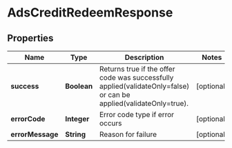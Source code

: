 

# AdsCreditRedeemResponse


## Properties

| Name | Type | Description | Notes |
|------------ | ------------- | ------------- | -------------|
|**success** | **Boolean** | Returns true if the offer code was successfully applied(validateOnly&#x3D;false) or can be applied(validateOnly&#x3D;true). |  [optional] |
|**errorCode** | **Integer** | Error code type if error occurs |  [optional] |
|**errorMessage** | **String** | Reason for failure |  [optional] |




